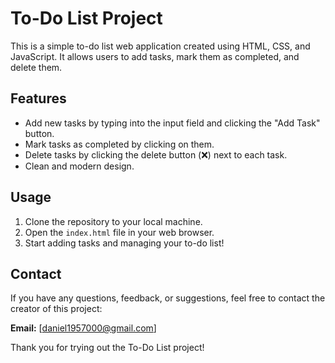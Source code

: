 # To-Do List Project

This is a simple to-do list web application created using HTML, CSS, and JavaScript. It allows users to add tasks, mark them as completed, and delete them.

## Features

- Add new tasks by typing into the input field and clicking the "Add Task" button.
- Mark tasks as completed by clicking on them.
- Delete tasks by clicking the delete button (❌) next to each task.
- Clean and modern design.

## Usage

1. Clone the repository to your local machine.
2. Open the `index.html` file in your web browser.
3. Start adding tasks and managing your to-do list!

## Contact

If you have any questions, feedback, or suggestions, feel free to contact the creator of this project:

**Email:** [daniel1957000@gmail.com]

Thank you for trying out the To-Do List project!